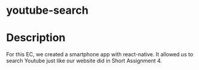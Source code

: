 # youtube-search

# Description
For this EC, we created a smartphone app with react-native. It allowed us to search Youtube just like our website did in Short Assignment 4.

